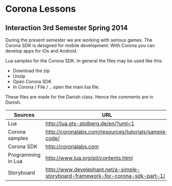 Corona Lessons
==============

## Interaction 3rd Semester Spring 2014 

During the present semester we are working with serious games.
The Corona SDK is designed for mobile development.
With Corona you can develop apps for iOs and Android.

Lua samples for the Corona SDK. 
In general the files may be used like this:

* Download the zip
* Unzip
* Open Corona SDK
* In Corona / File / .. open the main.lua file.

These files are made for the Danish class.
Hence the comments are in Danish.

|Sources|URL|
|------|---|
|Lua|http://lua.gts-stolberg.de/en/?uml=1|
|Corona samples|http://coronalabs.com/resources/tutorials/sample-code/|
|Corona SDK|http://coronalabs.com|
|Programming in Lua|http://www.lua.org/pil/contents.html|
|Storyboard|http://www.develephant.net/a-simple-storyboard-framework-for-corona-sdk-part-1/|

